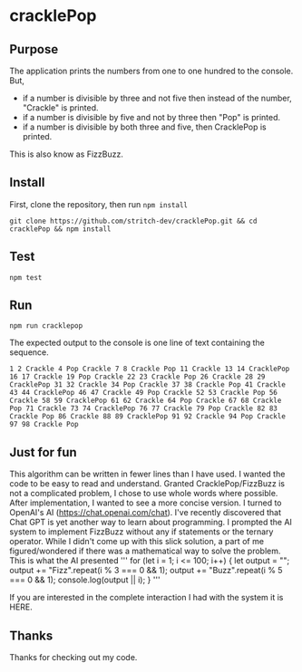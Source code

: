# cracklePop

## Purpose
The application prints the numbers from one to one hundred  to the console.
But, 
 * if a number is divisible by three and not five then instead of the number,
"Crackle" is printed.
 * if a number is divisible by five and not by three then "Pop" is printed.
 * if a number is divisible by both three and five, then CracklePop is printed.

 This is also know as FizzBuzz. 


 ## Install
 First, clone the repository, then run `npm install`
 ```
 git clone https://github.com/stritch-dev/cracklePop.git && cd cracklePop && npm install

 ```

 ## Test
 ```
 npm test
 ```

 ## Run
 ```
 npm run cracklepop
 ```
 The expected output to the console is one line of text containing the sequence.

```
1 2 Crackle 4 Pop Crackle 7 8 Crackle Pop 11 Crackle 13 14 CracklePop 16 17 Crackle 19 Pop Crackle 22 23 Crackle Pop 26 Crackle 28 29 CracklePop 31 32 Crackle 34 Pop Crackle 37 38 Crackle Pop 41 Crackle 43 44 CracklePop 46 47 Crackle 49 Pop Crackle 52 53 Crackle Pop 56 Crackle 58 59 CracklePop 61 62 Crackle 64 Pop Crackle 67 68 Crackle Pop 71 Crackle 73 74 CracklePop 76 77 Crackle 79 Pop Crackle 82 83 Crackle Pop 86 Crackle 88 89 CracklePop 91 92 Crackle 94 Pop Crackle 97 98 Crackle Pop
```

  

## Just for fun
This algorithm can be written in fewer lines than I have used. I wanted the code to be easy to read and understand. Granted CracklePop/FizzBuzz is not a complicated problem, I chose to use whole words where possible. After implementation, I wanted to see a more concise version.  I turned to OpenAI's AI (https://chat.openai.com/chat). I've recently discovered that Chat GPT is yet another way to learn about programming. I prompted the AI system to implement FizzBuzz without any if statements or the ternary operator. While I didn't come up with this slick solution, a part of me figured/wondered if there was a mathematical way to solve the problem. This is what the AI presented 
'''
for (let i = 1; i <= 100; i++) {
  let output = "";
  output += "Fizz".repeat(i % 3 === 0 && 1);
  output += "Buzz".repeat(i % 5 === 0 && 1);
  console.log(output || i);
}
'''

If you are interested in the complete interaction I had with the system it is HERE.


## Thanks
Thanks for checking out my code.

